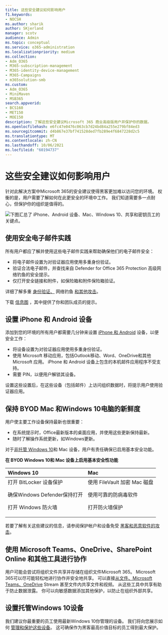 ```yaml
---
title: 这些安全建议如何影响用户
f1.keywords:
- NOCSH
ms.author: sharik
author: SKjerland
manager: scotv
audience: Admin
ms.topic: conceptual
ms.service: o365-administration
ms.localizationpriority: medium
ms.collection:
- Adm_O365
- M365-subscription-management
- M365-identity-device-management
- M365-Campaigns
- m365solution-smb
ms.custom:
- Adm_O365
- MiniMaven
- MSB365
search.appverid:
- BCS160
- MET150
- MOE150
description: 了解这些安全建议Microsoft 365 商业高级版用户并保护你的数据。
ms.openlocfilehash: e6fc47e0476c063cb7d24bd84a255e279bf84ed3
ms.sourcegitcommit: d4b867e37bf741528ded7fb289e4f6847228d2c5
ms.translationtype: MT
ms.contentlocale: zh-CN
ms.lasthandoff: 10/06/2021
ms.locfileid: "60194737"
---
```

# <a name="how-these-security-recommendations-affect-your-users"></a>这些安全建议如何影响用户

针对此解决方案中Microsoft 365的安全建议使得黑客更加难以访问您的环境。 权衡的是，用户需要了解如何在此更安全的环境中工作。 我们知道需要多一点耐心，但保护你的组织是值得的。

![下图汇总了 iPhone、Android 设备、Mac、Windows 10、共享和密钥员工的关键点。](../media/M365-democracy-Users_900px.png)

## <a name="use-secure-email-practices"></a>使用安全电子邮件实践

所有用户都应了解并使用这些电子邮件实践来帮助确保他们的电子邮件安全：

- 将电子邮件设置为对验证器应用使用多重身份验证。
- 验证合法电子邮件，并查找来自 Defender for Office 365 Protection 高级网络钓鱼的安全提示。
- 仅打开安全链接和附件，如保险箱和附件保险箱验证。

详细了解多重 [身份验证、](m365-campaigns-multifactor-authenication.md) 网络钓鱼 [和其他攻击](m365-campaigns-phishing-and-attacks.md)。

下载 [信息图](m365-campaigns-protect-campaign-infographic.md) ，其中提供了你和团队成员的提示。

## <a name="set-up-iphones-and-android-devices"></a>设置 iPhone 和 Android 设备

添加到您的环境的所有用户都需要几分钟来设置 [iPhone 和 Android](../business/set-up-mobile-devices.md?toc=%2Fmicrosoft-365%2Fcampaigns%2Ftoc.json) 设备，以便安全工作：

- 将设备设置为对验证器应用使用多重身份验证。
- 使用 Microsoft 移动应用，包括Outlook移动、Word、OneDrive和其他 Microsoft 应用。 iPhone 和 Android 设备上包含的本机邮件应用程序不受支持。 
- 需要 PIN，以便用户解锁其设备。

设置这些设置后，在这些设备（包括邮件）上访问组织数据时，将提示用户使用验证器应用。

## <a name="keep-byod-macs-and-windows-10-pcs-fresh"></a>保持 BYOD Mac 和Windows 10电脑的新鲜度

用户使主要工作设备保持最新也很重要：

- 在系统提示时，Office最新版本的桌面应用，并使用这些更新保持最新。
- 随时了解操作系统更新，如Windows更新。

对于[非托管 Windows 10](m365-campaigns-protect-pcs-macs.md)和 Mac 设备，用户有责任确保已启用基本安全功能。

**在 BYOD Windows 10和 Mac 设备上启用基本安全性功能**

|**Windows 10**|**Mac**|
|:-----|:------|
|打开 BitLocker 设备保护<p><p> 确保Windows Defender保持打开 <p>打开 Windows 防火墙| 使用 FileVault 加密 Mac 磁盘 <p><p>使用可靠的防病毒软件 <p>打开防火墙保护|

若要了解有关这些建议的信息，请参阅保护帐户和设备免受 [黑客和恶意软件的攻击](https://support.office.com/article/Protect-your-account-and-devices-from-hackers-and-malware-066d6216-a56b-4f90-9af3-b3a1e9a327d6#ID0EAABAAA=Windows_10)。

## <a name="collaborate-using-microsoft-teams-onedrive-sharepoint-online-and-other-tools"></a>使用 Microsoft Teams、OneDrive、SharePoint Online 和其他工具进行协作

用户可能会尝试将组织文件共享并存储在组织文件Microsoft 365。 Microsoft 365可以尽可能轻松地进行协作并安全地共享。 可以直接[从文件、Microsoft Teams、OneDrive](share-files-and-videos.md) Stream 甚至文件内共享文件和视频。 从这些工具中共享有助于防止数据泄露。 你可以向敏感数据添加其他保护，以防止在组织外部共享。

## <a name="set-up-managed-windows-10-devices"></a>设置托管Windows 10设备

我们建议你最重要的员工使用最新Windows 10你管理的设备。 我们将向您展示如何 [管理和保护这些设备](../business/set-up-windows-devices.md?toc=/microsoft-365/campaigns/toc.json)。 这可确保作为黑客最高价值目标的员工得到最大保护。
